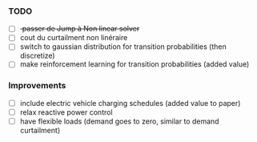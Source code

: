 ### TODO

- [ ] <del> passer de Jump à Non linear solver </del>
- [ ] cout du curtailment non linéraire
- [ ] switch to gaussian distribution for transition probabilities (then discretize)
- [ ] make reinforcement learning for transition probabilities (added value)

### Improvements

- [ ] include electric vehicle charging schedules (added value to paper)
- [ ] relax reactive power control
- [ ] have flexible loads (demand goes to zero, similar to demand curtailment)